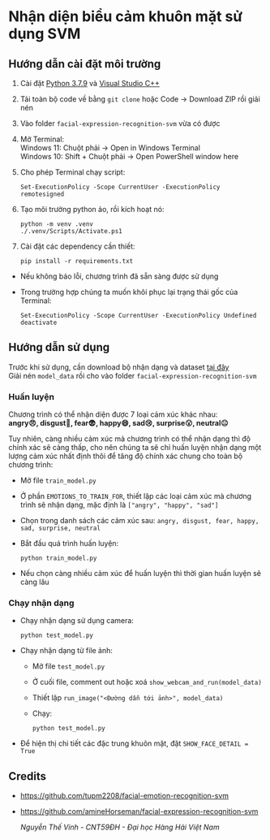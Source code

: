 # Nhận diện biểu cảm khuôn mặt sử dụng SVM

## Hướng dẫn cài đặt môi trường

1. Cài đặt [Python 3.7.9](https://www.python.org/downloads/release/python-379/) và [Visual Studio C++](https://visualstudio.microsoft.com/vs/features/cplusplus/)

2. Tải toàn bộ code về bằng `git clone` hoặc Code -> Download ZIP rồi giải nén

3. Vào folder `facial-expression-recognition-svm` vừa có được

4. Mở Terminal:\
    Windows 11: Chuột phải -> Open in Windows Terminal\
    Windows 10: Shift + Chuột phải -> Open PowerShell window here

5. Cho phép Terminal chạy script:
    ```
    Set-ExecutionPolicy -Scope CurrentUser -ExecutionPolicy remotesigned
    ```

6. Tạo môi trường python ảo, rồi kích hoạt nó:
    ```
    python -m venv .venv
    ./.venv/Scripts/Activate.ps1
    ```

7. Cài đặt các dependency cần thiết:
    ```
    pip install -r requirements.txt
    ```

- Nếu không báo lỗi, chương trình đã sẵn sàng được sử dụng
- Trong trường hợp chúng ta muốn khôi phục lại trạng thái gốc của Terminal:

    ```
    Set-ExecutionPolicy -Scope CurrentUser -ExecutionPolicy Undefined
    deactivate
    ```

## Hướng dẫn sử dụng

Trước khi sử dụng, cần download bộ nhận dạng và dataset [tại đây](https://www.mediafire.com/file/9c9rzh7wxu6h11u/model_data.rar/file)\
Giải nén `model_data` rồi cho vào folder `facial-expression-recognition-svm`

### Huấn luyện
Chương trình có thể nhận diện được 7 loại cảm xúc khác nhau:\
**angry:angry:,
disgust:vomiting_face:,
fear:fearful:,
happy:smile:,
sad:cry:,
surprise:open_mouth:,
neutral:neutral_face:**

Tuy nhiên, càng nhiều cảm xúc mà chương trình có thể nhận dạng thì độ chính xác sẽ càng thấp, cho nên chúng ta sẽ chỉ huấn luyện nhận dạng một lượng cảm xúc nhất định thôi để tăng độ chính xác chung cho toàn bộ chương trình:

- Mở file `train_model.py`
- Ở phần `EMOTIONS_TO_TRAIN_FOR`, thiết lập các loại cảm xúc mà chương trình sẽ nhận dạng, mặc định là `["angry", "happy", "sad"]`
- Chọn trong danh sách các cảm xúc sau: `angry, disgust, fear, happy, sad, surprise, neutral`
- Bắt đầu quá trình huấn luyện:

    ```
    python train_model.py
    ```
- Nếu chọn càng nhiều cảm xúc để huấn luyện thì thời gian huấn luyện sẽ càng lâu

### Chạy nhận dạng
- Chạy nhận dạng sử dụng camera:

    ```
    python test_model.py
    ```
- Chạy nhận dạng từ file ảnh:
    - Mở file `test_model.py`
    - Ở cuối file, comment out hoặc xoá `show_webcam_and_run(model_data)`
    - Thiết lập `run_image("<Đường dẫn tới ảnh>", model_data)`
    - Chạy:
    
        ```
        python test_model.py
        ```

- Để hiện thị chi tiết các đặc trung khuôn mặt, đặt `SHOW_FACE_DETAIL = True`

## Credits
- https://github.com/tupm2208/facial-emotion-recognition-svm
- https://github.com/amineHorseman/facial-expression-recognition-svm

    *Nguyễn Thế Vinh - CNT59ĐH - Đại học Hàng Hải Việt Nam*

